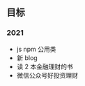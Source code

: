 <!--
 * @Author: zhangyu
 * @Email: zhangdulin@outlook.com
 * @Date: 2021-07-10 14:48:16
 * @LastEditors: zhangyu
 * @LastEditTime: 2021-07-13 10:25:40
 * @Description:
-->

## 目标

### 2021

- js npm 公用类
- 新 blog
- 读 2 本金融理财的书
- 微信公众号好投资理财
